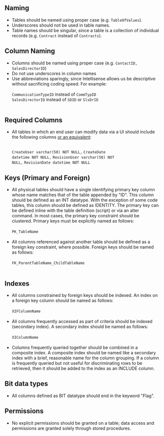 ## **Naming**
<ul>
<li>Tables should be named using proper case (e.g. <code>TableOfValues</code>).</li>
<li>Underscores should not be used in table names.</li>
<li>Table names should be singular, since a table is a collection of individual records (e.g. <code>Contract</code> instead of <code>Contracts</code>).</li>
</ul>

## **Column Naming**
<ul>
<li>Columns should be named using proper case (e.g. <code>ContactID, SalesDirectorID</code>)</li>
<li>Do not use underscores in column names</li>
<li>Use abbreviations sparingly, since Intellisense allows us be descriptive without sacrificing coding speed.  For example:<br>
<br>
<code>CommunicationTypeID</code> instead of <code>CommTypID</code><br>
<code>SalesDirectorID</code> instead of <code>SDID</code> or <code>SlsDrID</code><br>
</br></li>
</ul>

## **Required Columns**
<ul>
<li>All tables in which an end user can modify data via a UI should include the following columns <u>or an equivalent</u>:<br>
<br>

<code>CreateUser  varchar(50) NOT NULL,</code>
<code>CreateDate  datetime NOT NULL,</code>
<code>RevisionUser varchar(50) NOT NULL,</code>
<code>RevisionDate datetime NOT NULL</code>
<br>
</li>
</ul>

## **Keys (Primary and Foreign)**
<ul>
<li>All physical tables should have a single identifying primary key column whose name matches that of the table appended by "ID".  This column should be defined as an INT datatype.  With the exception of some code tables, this column should be defined as IDENTITY.  The primary key can be defined inline with the table definition (script) or via an alter command. In most cases, the primary key constraint should be clustered.  Primary keys must be explicitly named as follows:<br>
<br>
<code>PK_TableName</code><br>
<br>
</li>
<li>All columns referenced against another table should be defined as a foreign key constraint, where possible. Foreign keys should be named as follows:<br>
<br>
<code>FK_ParentTableName_ChildTableName</code><br>
<br>
</li>
</ul>

## **Indexes**
<ul>
<li>All columns constrained by foreign keys should be indexed.  An index on a foreign key column should be named as follows:<br>
<br>
<code>XIFColumnName</code><br>
<br>
</li>
<li>All columns frequently accessed as part of criteria should be indexed (secondary index).  A secondary index should be named as follows:<br>
<br>
<code>XIColumnName</code><br>
<br>
</li>
<li>Columns frequently queried together should be combined in a composite index.  A composite index should be named like a secondary index with a brief, reasonable name for the column grouping.  If a column is frequently queried but not useful for discriminating rows to be retrieved, then it should be added to the index as an INCLUDE column.
</li>
</ul>

## **Bit data types**
<ul>
<li>All columns defined as BIT datatype should end in the keyword "Flag".</li>
</ul>

## **Permissions**
<ul>
<li>No explicit permissions should be granted on a table; data access and permissions are granted solely through stored procedures.</li>
</ul>
